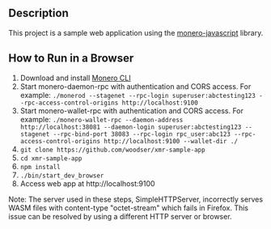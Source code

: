 ## Description

This project is a sample web application using the [monero-javascript](https://github.com/monero-ecosystem/monero-java) library.

## How to Run in a Browser
1. Download and install [Monero CLI](https://getmonero.org/downloads/)
2. Start monero-daemon-rpc with authentication and CORS access.  For example: `./monerod --stagenet --rpc-login superuser:abctesting123 --rpc-access-control-origins http://localhost:9100`
3. Start monero-wallet-rpc with authentication and CORS access.  For example: `./monero-wallet-rpc --daemon-address http://localhost:38081 --daemon-login superuser:abctesting123 --stagenet --rpc-bind-port 38083 --rpc-login rpc_user:abc123 --rpc-access-control-origins http://localhost:9100 --wallet-dir ./`
4. `git clone https://github.com/woodser/xmr-sample-app`
5. `cd xmr-sample-app`
6. `npm install`
7. `./bin/start_dev_browser`
8. Access web app at http://localhost:9100

Note: The server used in these steps, SimpleHTTPServer, incorrectly serves WASM files with content-type "octet-stream" which fails in Firefox.  This issue can be resolved by using a different HTTP server or browser.